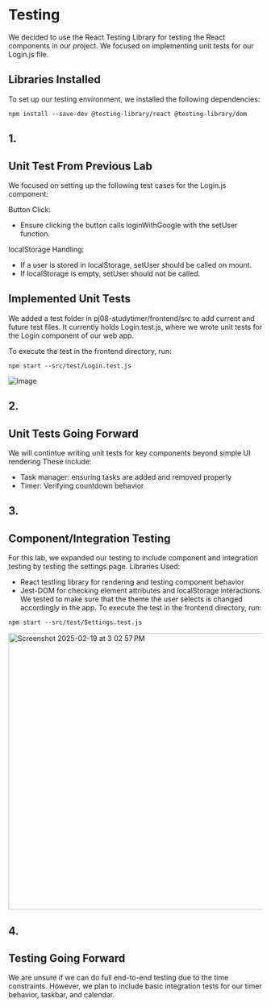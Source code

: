 # Testing
We decided to use the React Testing Library for testing the React components in our project. We focused on implementing unit tests for our Login.js file.

## Libraries Installed

To set up our testing environment, we installed the following dependencies:
```
npm install --save-dev @testing-library/react @testing-library/dom
```
## 1.
## Unit Test From Previous Lab
We focused on setting up the following test cases for the Login.js component:

Button Click: 
- Ensure clicking the button calls loginWithGoogle with the setUser function.
  
localStorage Handling:
- If a user is stored in localStorage, setUser should be called on mount.
- If localStorage is empty, setUser should not be called.

## Implemented Unit Tests
We added a test folder in pj08-studytimer/frontend/src to add current and future test files. It currently holds Login.test.js, where we wrote unit tests for the Login component of our web app.

To execute the test in the frontend directory, run:
```
npm start --src/test/Login.test.js
```
![image](https://github.com/user-attachments/assets/2644e0d5-5673-4916-b7af-316adaa13b16)

## 2.
## Unit Tests Going Forward
We will contintue writing unit tests for key components beyond simple UI rendering
These include:
- Task manager: ensuring tasks are added and removed properly
- Timer: Verifying countdown behavior
## 3.
## Component/Integration Testing
For this lab, we expanded our testing to include component and integration testing by testing the settings page. 
Libraries Used:
- React testling library for rendering and testing component behavior
- Jest-DOM for checking element attributes and localStorage interactions.
We tested to make sure that the theme the user selects is changed accordingly in the app.
To execute the test in the frontend directory, run:
```
npm start --src/test/Settings.test.js
```
<img width="549" alt="Screenshot 2025-02-19 at 3 02 57 PM" src="https://github.com/user-attachments/assets/1fc9c30b-8c20-4ae7-853c-0a57fc1fa202" />


## 4.
## Testing Going Forward
We are unsure if we can do full end-to-end testing due to the time constraints. However, we plan to include basic integration tests for our timer behavior, taskbar, and calendar.
 
